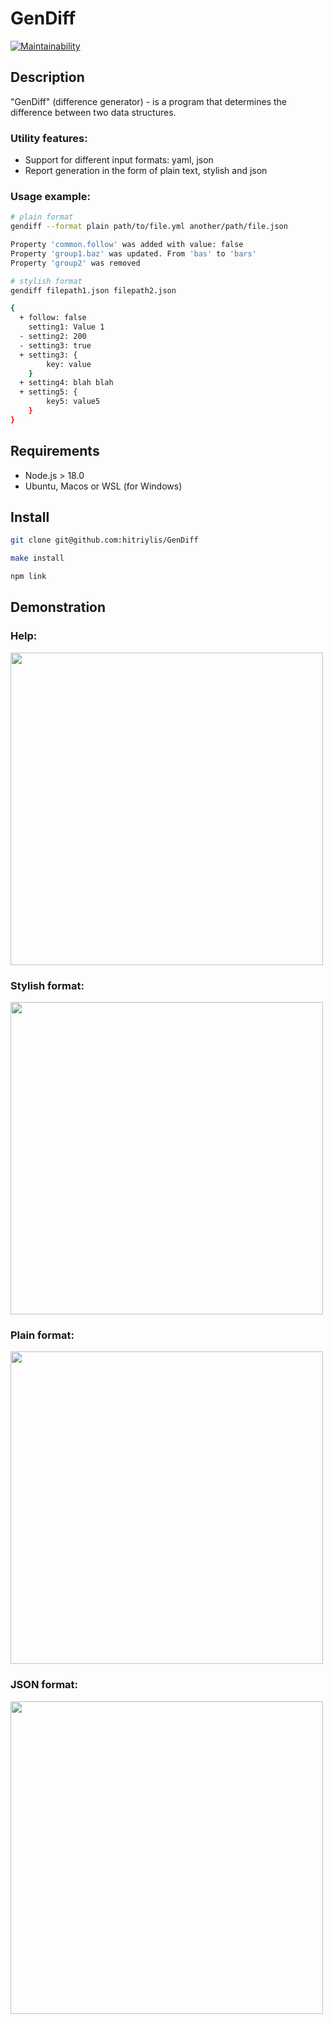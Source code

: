 # GenDiff
[![Maintainability](https://api.codeclimate.com/v1/badges/be4dec7e04efac8bf8b0/maintainability)](https://codeclimate.com/github/hitriylis/GenDiff/maintainability) 

## Description
"GenDiff" (difference generator) - is a program that determines the difference between two data structures.

### Utility features:
* Support for different input formats: yaml, json
* Report generation in the form of plain text, stylish and json

### Usage example:
```bash
# plain format
gendiff --format plain path/to/file.yml another/path/file.json

Property 'common.follow' was added with value: false
Property 'group1.baz' was updated. From 'bas' to 'bars'
Property 'group2' was removed

# stylish format
gendiff filepath1.json filepath2.json

{
  + follow: false
    setting1: Value 1
  - setting2: 200
  - setting3: true
  + setting3: {
        key: value
    }
  + setting4: blah blah
  + setting5: {
        key5: value5
    }
}
```

## Requirements
* Node.js > 18.0
* Ubuntu, Macos or WSL (for Windows)

## Install
```bash
git clone git@github.com:hitriylis/GenDiff
```
```bash
make install
```
```bash
npm link
```

## Demonstration
### Help:
<a href="https://asciinema.org/a/597762" target="_blank"><img src="https://asciinema.org/a/597762.svg" width="500"/></a>

### Stylish format:
<a href="https://asciinema.org/a/597764" target="_blank"><img src="https://asciinema.org/a/597764.svg" width="500"/></a>

### Plain format:
<a href="https://asciinema.org/a/597765" target="_blank"><img src="https://asciinema.org/a/597765.svg" width="500"/></a>

### JSON format:
<a href="https://asciinema.org/a/597766" target="_blank"><img src="https://asciinema.org/a/597766.svg" width="500"/></a>
